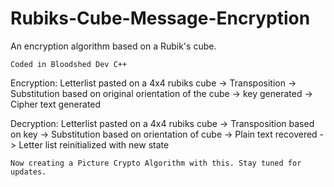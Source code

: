 # Rubiks-Cube-Message-Encryption
An encryption algorithm based on a Rubik's cube. 
```
Coded in Bloodshed Dev C++
```
Encryption: Letterlist pasted on a 4x4 rubiks cube -> Transposition -> Substitution based on original orientation of the cube -> key generated -> Cipher text generated

Decryption: Letterlist pasted on a 4x4 rubiks cube -> Transposition based on key -> Substitution based on orientation of cube -> Plain text recovered -> Letter list reinitialized with new state

```Now creating a Picture Crypto Algorithm with this. Stay tuned for updates.```

